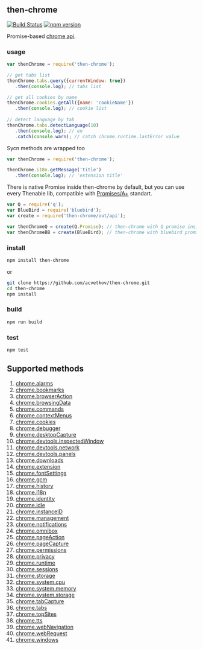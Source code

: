 ## then-chrome

[![Build Status](https://travis-ci.org/acvetkov/then-chrome.svg?branch=master)](https://travis-ci.org/acvetkov/then-chrome)
[![npm version](https://badge.fury.io/js/then-chrome.svg)](https://www.npmjs.com/package/then-chrome)

Promise-based [chrome api](https://developer.chrome.com/extensions/api_index#stable_apis).

### usage

```js
var thenChrome = require('then-chrome');

// get tabs list
thenChrome.tabs.query({currentWindow: true})
   .then(console.log); // tabs list

// get all cookies by name   
thenChrome.cookies.getAll({name: 'cookieName'})
   .then(console.log); // cookie list
   
// detect language by tab
thenChrome.tabs.detectLanguage(10)
   .then(console.log); // en
   .catch(console.warn); // catch chrome.runtime.lastError value
```

Sycn methods are wrapped too

```js
var thenChrome = require('then-chrome');

thenChrome.i18n.getMessage('title')
   .then(console.log); // 'extension title'
```

There is native Promise inside then-chrome by default, but you can use every Thenable lib, compatible with [Promises/A+](https://promisesaplus.com/) standart.

```js
var Q = require('q');
var BlueBird = require('bluebird');
var create = require('then-chrome/out/api');

var thenChromeQ = create(Q.Promise); // then-chrome with Q promise inside
var thenChromeBB = create(BlueBird); // then-chrome with bluebird promise inside

```

### install

```bash
npm install then-chrome
```

or

```bash
git clone https://github.com/acvetkov/then-chrome.git
cd then-chrome
npm install
```

### build

```bash
npm run build
```

### test

```bash
npm test
```

## Supported methods

1. [chrome.alarms](https://developer.chrome.com/extensions/alarms)
2. [chrome.bookmarks](https://developer.chrome.com/extensions/bookmarks)
3. [chrome.browserAction](https://developer.chrome.com/extensions/browserAction)
4. [chrome.browsingData](https://developer.chrome.com/extensions/browsingData)
5. [chrome.commands](https://developer.chrome.com/extensions/commands)
6. [chrome.contextMenus](https://developer.chrome.com/extensions/contextMenus)
7. [chrome.cookies](https://developer.chrome.com/extensions/cookies)
8. [chrome.debugger](https://developer.chrome.com/extensions/debugger)
9. [chrome.desktopCapture](https://developer.chrome.com/extensions/desktopCapture)
10. [chrome.devtools.inspectedWindow](https://developer.chrome.com/extensions/devtools_inspectedWindow)
11. [chrome.devtools.network](https://developer.chrome.com/extensions/devtools_network)
12. [chrome.devtools.panels](https://developer.chrome.com/extensions/devtools_panels)
13. [chrome.downloads](https://developer.chrome.com/extensions/downloads)
14. [chrome.extension](https://developer.chrome.com/extensions/extension)
15. [chrome.fontSettings](https://developer.chrome.com/extensions/fontSettings)
16. [chrome.gcm](https://developer.chrome.com/extensions/gcm)
17. [chrome.history](https://developer.chrome.com/extensions/history)
18. [chrome.i18n](https://developer.chrome.com/extensions/i18n)
19. [chrome.identity](https://developer.chrome.com/extensions/identity)
20. [chrome.idle](https://developer.chrome.com/extensions/idle)
21. [chrome.instanceID](https://developer.chrome.com/extensions/instanceID)
22. [chrome.management](https://developer.chrome.com/extensions/management)
23. [chrome.notifications](https://developer.chrome.com/extensions/notifications)
24. [chrome.omnibox](https://developer.chrome.com/extensions/omnibox)
25. [chrome.pageAction](https://developer.chrome.com/extensions/pageAction)
26. [chrome.pageCapture](https://developer.chrome.com/extensions/pageCapture)
27. [chrome.permissions](https://developer.chrome.com/extensions/permissions)
28. [chrome.privacy](https://developer.chrome.com/extensions/privacy)
29. [chrome.runtime](https://developer.chrome.com/extensions/runtime)
30. [chrome.sessions](https://developer.chrome.com/extensions/sessions)
31. [chrome.storage](https://developer.chrome.com/extensions/storage)
32. [chrome.system.cpu](https://developer.chrome.com/extensions/system_cpu)
33. [chrome.system.memory](https://developer.chrome.com/extensions/system_memory)
34. [chrome.system.storage](https://developer.chrome.com/extensions/system_storage)
35. [chrome.tabCapture](https://developer.chrome.com/extensions/tabCapture)
36. [chrome.tabs](https://developer.chrome.com/extensions/tabs)
37. [chrome.topSites](https://developer.chrome.com/extensions/topSites)
38. [chrome.tts](https://developer.chrome.com/extensions/tts)
39. [chrome.webNavigation](https://developer.chrome.com/extensions/webNavigation)
40. [chrome.webRequest](https://developer.chrome.com/extensions/webRequest)
41. [chrome.windows](https://developer.chrome.com/extensions/windows)


